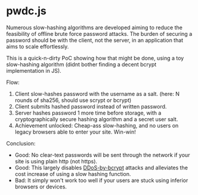pwdc.js
=======

Numerous slow-hashing algorithms are developed aiming to reduce the feasibility of offline brute force password attacks.
The burden of securing a password should be with the client, not the server, in an application that aims to scale effortlessly.

This is a quick-n-dirty PoC showing how that might be done, using a toy slow-hashing algorithm (didnt bother finding a decent bcrypt implementation in JS).

Flow:

1. Client slow-hashes password with the username as a salt. (here: N rounds of sha256, should use scrypt or bcrypt)
1. Client submits hashed password instead of written password.
1. Server hashes password 1 more time before storage, with a cryptographically secure hashing algorithm and a secret user salt.
1. Achievement unlocked: Cheap-ass slow-hashing, and no users on legacy browsers able to enter your site. Win-win!

Conclusion:
- Good: No clear-text passwords will be sent through the network if your site is using plain http (not https).
- Good: This largely disables [DDoS-by-bcrypt](http://www.analyticalengine.net/2012/06/one-of-many-problems-with-appsec/) attacks and alleviates the cost increase of using a slow hashing function.
- Bad: It simply won't work too well if your users are stuck using inferior browsers or devices.